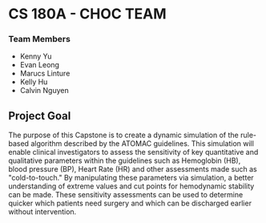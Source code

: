 # CS 180A - CHOC TEAM
### Team Members
- Kenny Yu
- Evan Leong
- Marucs Linture
- Kelly Hu 
- Calvin Nguyen

## Project Goal
The purpose of this Capstone is to create a dynamic simulation of the rule-based algorithm described by the ATOMAC guidelines. This simulation will enable clinical investigators to assess the sensitivity of key quantitative and qualitative parameters within the guidelines such as Hemoglobin (HB), blood pressure (BP), Heart Rate (HR) and other assessments made such as "cold-to-touch." By manipulating these parameters via simulation, a better understanding of extreme values and cut points for hemodynamic stability can be made. These sensitivity assessments can be used to determine quicker which patients need surgery and which can be discharged earlier without intervention.